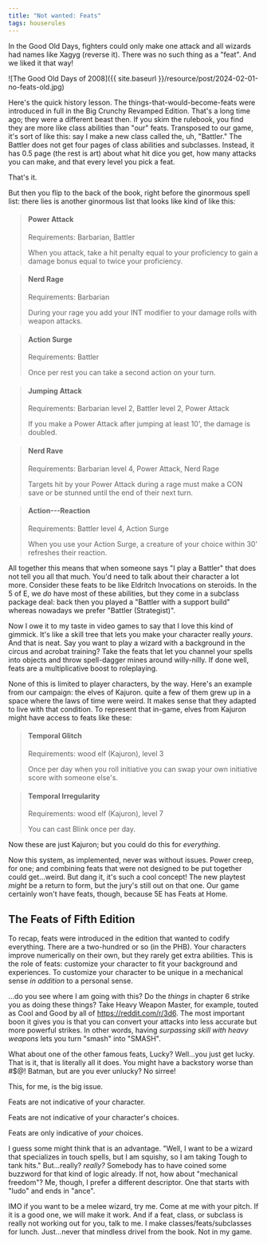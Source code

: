 ```yaml
---
title: "Not wanted: Feats"
tags: houserules
---
```


In the Good Old Days, fighters could only make one attack and all wizards had names like Xagyg (reverse it).
There was no such thing as a "feat".
And we liked it that way!

![The Good Old Days of 2008]({{ site.baseurl }}/resource/post/2024-02-01-no-feats-old.jpg)

Here's the quick history lesson.
The things-that-would-become-feats were introduced in full in the Big Crunchy Revamped Edition.
That's a long time ago; they were a different beast then.
If you skim the rulebook, you find they are more like class abilities than "our" feats.
Transposed to our game, it's sort of like this:
say I make a new class called the, uh, "Battler."
The Battler does not get four pages of class abilities and subclasses.
Instead, it has 0.5 page (the rest is art) about what hit dice you get, how many attacks you can make, and that every level you pick a feat.

That's it.

But then you flip to the back of the book, right before the ginormous spell list:
there lies is another ginormous list that looks like kind of like this:

> #### Power Attack
> 
> Requirements: Barbarian, Battler
> 
> When you attack, take a hit penalty equal to your proficiency to gain a damage bonus equal to twice your proficiency.

> #### Nerd Rage
> 
> Requirements: Barbarian
> 
> During your rage you add your INT modifier to your damage rolls with weapon attacks.

> #### Action Surge
> 
> Requirements: Battler
> 
> Once per rest you can take a second action on your turn.

> #### Jumping Attack
> 
> Requirements: Barbarian level 2, Battler level 2, Power Attack
> 
> If you make a Power Attack after jumping at least 10', the damage is doubled.

> #### Nerd Rave
> 
> Requirements: Barbarian level 4, Power Attack, Nerd Rage
> 
> Targets hit by your Power Attack during a rage must make a CON save or be stunned until the end of their next turn.

> #### Action---Reaction
> 
> Requirements: Battler level 4, Action Surge
> 
> When you use your Action Surge, a creature of your choice within 30' refreshes their reaction.

All together this means that when someone says "I play a Battler" that does not tell you all that much.
You'd need to talk about their character a lot more.
Consider these feats to be like Eldritch Invocations on steroids.
In the 5 of E, we _do_ have most of these abilities, but they come in a subclass package deal:
back then you played a "Battler with a support build" whereas nowadays we prefer "Battler (Strategist)".

Now I owe it to my taste in video games to say that I love this kind of gimmick.
It's like a skill tree that lets you make your character really _yours_.
And that is neat.
Say you want to play a wizard with a background in the circus and acrobat training?
Take the feats that let you channel your spells into objects and throw spell-dagger mines around willy-nilly.
If done well, feats are a multiplicative boost to roleplaying.

None of this is limited to player characters, by the way.
Here's an example from our campaign: the elves of Kajuron.
quite a few of them grew up in a space where the laws of time were weird.
It makes sense that they adapted to live with that condition.
To represent that in-game, elves from Kajuron might have access to feats like these:

> #### Temporal Glitch
> 
> Requirements: wood elf (Kajuron), level 3
> 
> Once per day when you roll initiative
> you can swap your own initiative score with someone else's.

> #### Temporal Irregularity
> 
> Requirements: wood elf (Kajuron), level 7
> 
> You can cast Blink once per day.

Now these are just Kajuron; but you could do this for _everything_.

Now this system, as implemented, never was without issues.
Power creep, for one; and combining feats that were not designed to be put together could get...weird.
But dang it, it's such a cool concept!
The new playtest _might_ be a return to form, but the jury's still out on that one.
Our game certainly won't have feats, though, because 5E has Feats at Home.

## The Feats of Fifth Edition

To recap, feats were introduced in the edition that wanted to codify everything.
There are a two-hundred or so (in the PHB).
Your characters improve numerically on their own, but they rarely get extra abilities.
This is the role of feats: customize your character to fit your background and experiences.
To customize your character to be unique in a mechanical sense _in addition_ to a personal sense.

...do you see where I am going with this?
Do the _things_ in chapter 6 strike you as doing these things?
Take Heavy Weapon Master, for example, touted as Cool and Good by all of <https://reddit.com/r/3d6>.
The most important boon it gives you is that you can convert your attacks into less accurate but more powerful strikes. 
In other words, having _surpassing skill with heavy weapons_ lets you turn "smash" into "SMASH".

What about one of the other famous feats, Lucky?
Well...you just get lucky.
That is it, that is literally all it does.
You might have a backstory worse than #$@! Batman, but are you ever unlucky?
No sirree!

This, for me, is the big issue.

Feats are not indicative of your character.

Feats are not indicative of your character's choices.

Feats are only indicative of _your_ choices.

I guess some might think that is an advantage.
"Well, I want to be a wizard that specializes in touch spells, but I am squishy, so I am taking Tough to tank hits."
But...really? _really?_
Somebody has to have coined some buzzword for that kind of logic already.
If not, how about "mechanical freedom"?
Me, though, I prefer a different descriptor.
One that starts with "ludo" and ends in "ance".

IMO if you want to be a melee wizard, try me.
Come at me with your pitch.
If it is a good one, we will make it work.
And if a feat, class, or subclass is really not working out for you, talk to me.
I make classes/feats/subclasses for lunch.
Just...never that mindless drivel from the book.
Not in my game.
